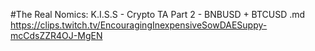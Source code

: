 #The Real Nomics: K.I.S.S - Crypto TA Part 2 - BNBUSD + BTCUSD.md
https://clips.twitch.tv/EncouragingInexpensiveSowDAESuppy-mcCdsZZR4OJ-MgEN